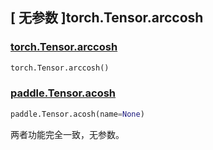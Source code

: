 ## [ 无参数 ]torch.Tensor.arccosh

### [torch.Tensor.arccosh](https://pytorch.org/docs/stable/generated/torch.Tensor.arccosh.html?highlight=arccosh#torch.Tensor.arccosh)

```python
torch.Tensor.arccosh()
```

### [paddle.Tensor.acosh](https://www.paddlepaddle.org.cn/documentation/docs/zh/api/paddle/acosh_cn.html#acosh)

```python
paddle.Tensor.acosh(name=None)
```

两者功能完全一致，无参数。
